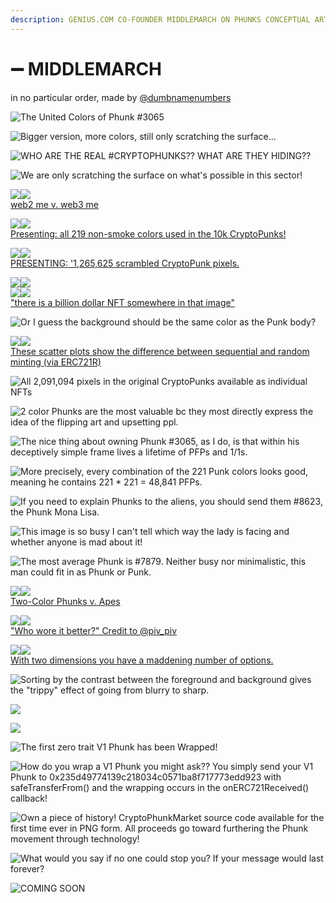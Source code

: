 ```yaml
---
description: GENIUS.COM CO-FOUNDER MIDDLEMARCH ON PHUNKS CONCEPTUAL ART
---
```


# ➖ MIDDLEMARCH

in no particular order, made by [@dumbnamenumbers](https://twitter.com/dumbnamenumbers)

![The United Colors of Phunk #3065](<../../.gitbook/assets/image (37).png>)

![Bigger version, more colors, still only scratching the surface...](<../../.gitbook/assets/image (31).png>)

![WHO ARE THE REAL #CRYPTOPHUNKS?? WHAT ARE THEY HIDING??](<../../.gitbook/assets/image (71) (1) (1).png>)

![We are only scratching the surface on what's possible in this sector!](<../../.gitbook/assets/image (53) (1) (1).png>)

![](<../../.gitbook/assets/image (54) (1) (1).png>)![](<../../.gitbook/assets/image (64) (1) (1).png>)\
[web2 me v. web3 me](https://twitter.com/dumbnamenumbers/status/1491460489435660289?s=20\&t=0Shsb-HoSctIX6fkOwZW3Q)

![](<../../.gitbook/assets/image (11) (1) (1).png>)![](<../../.gitbook/assets/image (26) (1).png>)\
[Presenting: all 219 non-smoke colors used in the 10k CryptoPunks!](https://twitter.com/dumbnamenumbers/status/1506617466008522754?s=20\&t=0Shsb-HoSctIX6fkOwZW3Q)

![](<../../.gitbook/assets/image (43) (1).png>)![](<../../.gitbook/assets/image (8) (1).png>)\
[PRESENTING: '1,265,625 scrambled CryptoPunk pixels.](https://twitter.com/dumbnamenumbers/status/1509875632905555976?s=20\&t=0Shsb-HoSctIX6fkOwZW3Q)

![](<../../.gitbook/assets/image (14) (1).png>)![](<../../.gitbook/assets/image (25) (1).png>)\
![](<../../.gitbook/assets/image (34) (1) (1).png>)![](<../../.gitbook/assets/image (67) (1) (1).png>)\
["there is a billion dollar NFT somewhere in that image"](https://twitter.com/dumbnamenumbers/status/1509879954695151618?s=20\&t=0Shsb-HoSctIX6fkOwZW3Q)

![Or I guess the background should be the same color as the Punk body?](<../../.gitbook/assets/image (1) (1).png>)

![](<../../.gitbook/assets/image (22) (1).png>)![](<../../.gitbook/assets/image (24).png>)\
[These scatter plots show the difference between sequential and random minting (via ERC721R)](https://twitter.com/dumbnamenumbers/status/1511056751252148226?s=20\&t=0Shsb-HoSctIX6fkOwZW3Q)

![All 2,091,094 pixels in the original CryptoPunks available as individual NFTs](<../../.gitbook/assets/image (10) (1) (1).png>)

![2 color Phunks are the most valuable bc they most directly express the idea of the flipping art and upsetting ppl.](<../../.gitbook/assets/image (18) (1).png>)

![The nice thing about owning Phunk #3065, as I do, is that within his deceptively simple frame lives a lifetime of PFPs and 1/1s.](<../../.gitbook/assets/image (41) (1) (1).png>)

![More precisely, every combination of the 221 Punk colors looks good, meaning he contains 221 \* 221 = 48,841 PFPs.](<../../.gitbook/assets/image (16) (1).png>)

![If you need to explain Phunks to the aliens, you should send them #8623, the Phunk Mona Lisa.](<../../.gitbook/assets/image (56) (1) (1).png>)

![This image is so busy I can't tell which way the lady is facing and whether anyone is mad about it!](<../../.gitbook/assets/image (7) (1).png>)

![The most average Phunk is #7879. Neither busy nor minimalistic, this man could fit in as Phunk or Punk.](<../../.gitbook/assets/image (30) (1).png>)

![](<../../.gitbook/assets/image (42).png>)![](<../../.gitbook/assets/image (13) (1) (1).png>)\
[Two-Color Phunks v. Apes](https://twitter.com/dumbnamenumbers/status/1513172390133575689?s=20\&t=0Shsb-HoSctIX6fkOwZW3Q)

![](<../../.gitbook/assets/image (23) (1).png>)![](<../../.gitbook/assets/image (12) (1).png>)\
["Who wore it better?" Credit to @piv\_piv](https://twitter.com/dumbnamenumbers/status/1514283655488839680?s=20\&t=0Shsb-HoSctIX6fkOwZW3Q)

![](<../../.gitbook/assets/image (20).png>)![](<../../.gitbook/assets/image (9) (1).png>)\
[With two dimensions you have a maddening number of options.](https://twitter.com/dumbnamenumbers/status/1514383608244539400?s=20\&t=0Shsb-HoSctIX6fkOwZW3Q)

![Sorting by the contrast between the foreground and background gives the "trippy" effect of going from blurry to sharp.](<../../.gitbook/assets/image (63) (1).png>)

![](<../../.gitbook/assets/image (21).png>)

![](<../../.gitbook/assets/image (6) (1).png>)

![The first zero trait V1 Phunk has been Wrapped!](<../../.gitbook/assets/image (28) (1).png>)

![How do you wrap a V1 Phunk you might ask?? You simply send your V1 Phunk to 0x235d49774139c218034c0571ba8f717773edd923 with safeTransferFrom() and the wrapping occurs in the onERC721Received() callback!](<../../.gitbook/assets/image (58) (1) (1).png>)

![Own a piece of history! CryptoPhunkMarket source code available for the first time ever in PNG form. All proceeds go toward furthering the Phunk movement through technology!](<../../.gitbook/assets/image (29) (1).png>)

![What would you say if no one could stop you? If your message would last forever?](<../../.gitbook/assets/image (43).png>)

![COMING SOON](<../../.gitbook/assets/image (48).png>)
